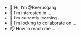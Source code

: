 - 👋 Hi, I’m @Beerusgang
- 👀 I’m interested in ...
- 🌱 I’m currently learning ...
- 💞️ I’m looking to collaborate on ...
- 📫 How to reach me ...

<!---
Beerusgang/Beerusgang is a ✨ special ✨ repository because its `README.md` (this file) appears on your GitHub profile.
You can click the Preview link to take a look at your changes.
--->
